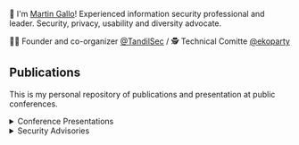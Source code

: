 🙌 I'm [Martin Gallo](https://www.linkedin.com/in/mgallo/)! Experienced information security professional and leader. Security, privacy, usability and diversity advocate.

👨‍💻 Founder and co-organizer [@TandilSec](https://www.meetup.com/TandilSec) / 🕵️‍ Technical Comitte [@ekoparty](https://ekoparty.org/)


## Publications

This is my personal repository of publications and presentation at public conferences.

<details>
  <summary>Conference Presentations</summary>

### Conference Presentations

| Presentation Title | Conference | Presentation Date |
| --- | --- | --- |
| [Recent Identity Threats and Trends: Lessons to improve Identity Security](presentations/2021-Identiverse/IDV21-Recent-Identity-Threats-and-Trends.pdf) | [Identiverse 2021](https://identiverse.com/idv2021/session/SESBFYZAW9BIU3GDM/) | June 2021 |
| [Hunting crypto secrets in SAP systems](presentations/2018-Troopers/TR18-Hunting-crypto-secrets-in-SAP-systems-vFinal.pdf) | [Troopers 18](https://www.troopers.de/troopers18/agenda/fzzux9/) | March 2018 |
| [Intercepting SAP SNC-protected traffic](presentations/2017-Troopers/TR17-Intercepting-SNC-protected-traffic.pdf) | [Troopers 17](https://www.troopers.de/troopers17/talks/763-intercepting-sap-snc-protected-traffic/) | March 2017 |
| [Deep-dive into SAP archive file formats](presentations/2016-Troopers/SAPCarTalk-Slides.pdf) | [Troopers 16](https://www.troopers.de/events/troopers16/628_deep-dive_into_sap_archive_file_formats/) | March 2016 |
| [HoneySAP: Who really wants your money?](presentations/2015-Troopers/HoneySAP-Slides.pdf) | [Troopers 15](https://www.troopers.de/events/troopers15/270_honeysap_who_really_wants_your_money/) | March 2015 |
| [SAP’s Network Protocols Revisited](presentations/2014-Troopers) | [Troopers 14](https://www.troopers.de/events/troopers14/40_saps_network_protocols_revisited/) | March 2014 |
| [Uncovering SAP vulnerabilities - Reversing and breaking the Diag protocol](presentations/2012-BruCon/MartinGallo-BruCon12.pdf) | [BruCon 2012](http://2012.brucon.org/index.php/Talks_and_workshops.html#Martin_Gallo_-_Uncovering_SAP_vulnerabilities:_dissecting_and_breaking_the_Diag_protocol) | September 2012 |
| [Uncovering SAP vulnerabilities - Reversing and breaking the Diag protocol](presentations/2012-Defcon/MartinGallo-Defcon20.pdf) | [Defcon 20](https://www.defcon.org/html/links/dc-archives/dc-20-archive.html#Gallo) | July 2012 |

</details>

<details>
  <summary>Security Advisories</summary>

### Security Advisories

| Title | CVEs | Release Date |
| --- | --- | --- |
| [SAUTH-2020-0001](advisories/SAUTH-2020-0001.txt) / [SAP HANA SAML Assertion Improper Validation Vulnerability](https://www.secureauth.com/labs/advisories/sap-hana-saml-assertion-improper-validation-authentication) | [CVE-2020-26834](https://cve.mitre.org/cgi-bin/cvename.cgi?name=CVE-2020-26834), [CVE-2021-21474](https://cve.mitre.org/cgi-bin/cvename.cgi?name=CVE-2021-21474) | 09/12/2020 |
| [CORE-2017-0011](advisories/CORE-2017-0011.txt) / [SAP Note Assistant Insecure Handling of SAP Notes Signature Vulnerability](https://www.coresecurity.com/advisories/sap-note-assistant-insecure-handling-sap-notes-signature-vulnerability) | [CVE-2017-16691](https://cve.mitre.org/cgi-bin/cvename.cgi?name=2017-16691) | 30/11/2017 |
| [CORE-2017-0001](advisories/CORE-2017-0001.txt) / [SAP SAPCAR Heap Based Buffer Overflow Vulnerability](https://www.coresecurity.com/advisories/sap-sapcar-heap-based-buffer-overflow-vulnerability) | [CVE-2017-8852](https://cve.mitre.org/cgi-bin/cvename.cgi?name=2017-8852) | 10/05/2017 |
| [CORE-2016-0006](advisories/CORE-2016-0006.txt) / [SAP CAR Multiple Vulnerabilities](https://www.coresecurity.com/advisories/sap-car-multiple-vulnerabilities) | [CVE-2016-5845](https://cve.mitre.org/cgi-bin/cvename.cgi?name=2016-5845), [CVE-2016-5847](https://cve.mitre.org/cgi-bin/cvename.cgi?name=2016-5847) | 10/08/2016 |
| [CORE-2016-0004](advisories/CORE-2016-0004.txt) / [SAP Download Manager Password Weak Encryption](https://www.coresecurity.com/advisories/sap-download-manager-password-weak-encryption) | [CVE-2016-3685](https://cve.mitre.org/cgi-bin/cvename.cgi?name=2016-3685), [CVE-2016-3684](https://cve.mitre.org/cgi-bin/cvename.cgi?name=2016-3684) | 09/03/2016 |
| [CORE-2015-0010](advisories/CORE-2015-0010.txt) / [Sendio ESP Information Disclosure Vulnerability](https://www.coresecurity.com/advisories/sendio-esp-information-disclosure-vulnerability) | [CVE-2014-0999](https://cve.mitre.org/cgi-bin/cvename.cgi?name=2014-0999), [CVE-2014-8391](https://cve.mitre.org/cgi-bin/cvename.cgi?name=2014-8391) | 22/05/2015 |
| [CORE-2015-0009](advisories/CORE-2015-0009.txt) / [SAP LZC/LZH Compression Multiple Vulnerabilities](https://www.coresecurity.com/advisories/sap-lzc-lzh-compression-multiple-vulnerabilities) | [CVE-2015-2282](https://cve.mitre.org/cgi-bin/cvename.cgi?name=2015-2282), [CVE-2015-2278](https://cve.mitre.org/cgi-bin/cvename.cgi?name=2015-2278) | 12/05/2015 |
| [CORE-2014-0007](advisories/CORE-2014-0007.txt) / [SAP Netweaver Enqueue Server Trace Pattern Denial of Service Vulnerability](https://www.coresecurity.com/advisories/sap-netweaver-enqueue-server-trace-pattern-denial-service-vulnerability) | [CVE-2014-0995](https://cve.mitre.org/cgi-bin/cvename.cgi?name=2014-0995) | 15/10/2014 |
| [CORE-2014-0003](advisories/CORE-2014-0003.txt) / [SAP Router Password Timing Attack](https://www.coresecurity.com/advisories/sap-router-password-timing-attack) | [CVE-2014-0984](https://cve.mitre.org/cgi-bin/cvename.cgi?name=2014-0984) | 15/04/2014 |
| [CORE-2012-1128](advisories/CORE-2012-1128.txt) / [SAP Netweaver Message Server Multiple Vulnerabilities](https://www.coresecurity.com/content/SAP-netweaver-msg-srv-multiple-vulnerabilities) | [CVE-2013-1592](https://cve.mitre.org/cgi-bin/cvename.cgi?name=2013-1592), [CVE-2013-1593](https://cve.mitre.org/cgi-bin/cvename.cgi?name=2013-1593) | 13/02/2013 |
| [CORE-2012-0123](advisories/CORE-2012-0123.txt) / [SAP Netweaver Dispatcher Multiple Vulnerabilities](https://www.coresecurity.com/content/sap-netweaver-dispatcher-multiple-vulnerabilities) | [CVE-2012-2611](https://cve.mitre.org/cgi-bin/cvename.cgi?name=2012-2611), [CVE-2012-2612](https://cve.mitre.org/cgi-bin/cvename.cgi?name=2012-2612), [CVE-2012-2511](https://cve.mitre.org/cgi-bin/cvename.cgi?name=2012-2511), [CVE-2012-2512](https://cve.mitre.org/cgi-bin/cvename.cgi?name=2012-2512), [CVE-2012-2513](https://cve.mitre.org/cgi-bin/cvename.cgi?name=2012-2513), [CVE-2012-2514](https://cve.mitre.org/cgi-bin/cvename.cgi?name=2012-2514) | 08/05/2012 |

</details>
